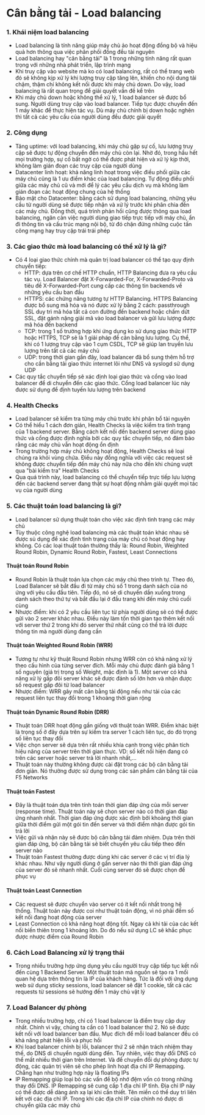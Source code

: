 # Cân bằng tải - Load balancing

### 1. Khái niệm load balancing

- Load balancing là tính năng giúp máy chủ ảo hoạt động đồng bộ và hiệu quả hơn thông qua việc phân phối đồng đều tài nguyên
- Load balancing hay "cân bằng tải" là 1 trong những tính năng rất quan trọng với những nhà phát triển, lập trình mạng
- Khi truy cập vào website mà ko có load balancing, rất có thể trang web đó sẽ không kịp xử lý khi lượng truy cập tăng lên, khiến cho nội dung tải chậm, thậm chí không kết nối được khi máy chủ down. Do vậy, load balancing là rất quan trọng để giải quyết vấn đề kể trên
- Khi máy chủ down hoặc không thể xử lý, 1 load balancer sẽ được bổ sung. Người dùng truy cập vào load balancer. Tiếp tục được chuyển đến 1 máy khác để thực hiện tác vụ. Dù máy chủ chính bị down hoặc nghẽn thì tất cả các yêu cầu của người dùng đều được giải quyết

### 2. Công dụng

- Tăng uptime: với load balancing, khi máy chủ gặp sự cố, lưu lượng truy cập sẽ được tự động chuyển đến máy chủ còn lại. Nhờ đó, trong hầu hết mọi trường hợp, sự cố bất ngờ có thể được phát hiện và xử lý kịp thời, không làm gián đoạn các truy cập của người dùng 
- Datacenter linh hoạt: khả năng linh hoạt trong việc điều phối giữa các máy chủ cũng là 1 ưu điểm khác của load balancing. Tự động điều phối giữa các máy chủ cũ và mới để lý các yêu cầu dịch vụ mà không làm gián đoạn các hoạt động chung của hệ thống
- Bảo mật cho Datacenter: bằng cách sử dụng load balancing, những yêu cầu từ người dùng sẽ được tiếp nhận và xử lý trước khi phân chia đến các máy chủ. Đồng thời, quá trình phản hồi cũng được thông qua load balancing, ngăn cản việc người dùng giao tiếp trực tiếp với máy chủ, ẩn đi thông tin và cấu trúc mạng nội bộ, từ đó chặn đứng những cuộc tấn công mạng hay truy cập trái trái phép

### 3. Các giao thức mà load balancing có thể xử lý là gì?

- Có 4 loại giao thức chính mà quản trị load balancer có thể tạo quy định chuyển tiếp:
    - HTTP: dựa trên cơ chế HTTP chuẩn, HTTP Balancing đưa ra yêu cầu tác vụ. Load Balancer đặt X-Forwarded-For, X-Forwarded-Proto và tiêu đề X-Forwarded-Port cung cấp các thông tin backends về những yêu cầu ban đầu
    - HTTPS: các chứng năng tương tự HTTP Balancing. HTTPS Balancing được bổ sung mã hóa và nó được xử lý bằng 2 cách: passthrough SSL duy trì mã hóa tất cả con đường đến backend hoặc chấm dứt SSL, đặt gánh nặng giải mã vào load balancer và gửi lưu lượng được mã hóa đến backend
    - TCP: trong 1 số trường hợp khi ứng dụng ko sử dụng giao thức HTTP hoặc HTTPS, TCP sẽ là 1 giải pháp để cân bằng lưu lượng. Cụ thể, khi có 1 lượng truy cập vào 1 cụm CSDL, TCP sẽ giúp lan truyền lưu lượng trên tất cả các máy chủ
    - UDP: trong thời gian gần đây, load balancer đã bổ sung thêm hỗ trợ cho cần bằng tải giao thức internet lõi như DNS và syslogd sử dụng UDP
- Các quy tắc chuyển tiếp sẽ xác định loại giao thức và cổng vào load balancer để di chuyển đến các giao thức. Cổng load balancer lúc này được sử dụng để định tuyến lưu lượng trên backend

### 4. Health Checks

- Load balancer sẽ kiểm tra từng máy chủ trước khi phân bổ tài nguyên
- Có thể hiểu 1 cách đơn giản, Health Checks là việc kiểm tra tình trạng của 1 backend server. Bằng cách kết nối đến backend server dùng giao thức và cổng được định nghĩa bởi các quy tắc chuyển tiếp, nó đảm bảo rằng các máy chủ vẫn hoạt động ổn định
- Trong trường hợp máy chủ không hoạt động, Health Checks sẽ loại chúng ra khỏi vùng chứa. Điều này đồng nghĩa với việc các request sẽ không được chuyển tiếp đến máy chủ này nữa cho đến khi chúng vượt qua "bài kiểm tra" Health Checks
- Qua quá trình này, load balancing có thể chuyển tiếp trực tiếp lưu lượng đến các backend server đang thật sự hoạt động nhằm giải quyết mọi tác vụ của người dùng

### 5. Các thuật toán load balancing là gì?

- Load balancer sử dụng thuật toán cho việc xác định tình trạng các máy chủ
- Tùy thuộc công nghệ load balancing mà các thuật toán khác nhau sẽ được sủ dụng để xác định tình trạng của máy chủ có hoạt động hay không. Có các loại thuật toán thường thấy là: Round Robin, Weighted Round Robin, Dynamic Round Robin, Fastest, Least Connections

#### Thuật toán Round Robin

- Round Robin là thuật toán lựa chọn các máy chủ theo trình tự. Theo đó, Load Balancer sẽ bắt đầu đi từ máy chủ số 1 trong danh sách của nó ứng với yêu cầu đầu tiên. Tiếp đó, nó sẽ di chuyển dần xuống trong danh sách theo thứ tự và bắt đầu lại ở đầu trang khi đến máy chủ cuối cùng
- Nhược điểm: khi có 2 yêu cầu liên tục từ phía người dùng sẽ có thể được gửi vào 2 server khác nhau. Điều này làm tốn thời gian tạo thêm kết nối với server thứ 2 trong khi đó server thứ nhất cũng có thể trả lời được thông tin mà người dùng đang cần

#### Thuật toán Weighted Round Robin (WRR)

- Tương tự như kỹ thuật Round Robin nhưng WRR còn có khả năng xử lý theo cấu hình của từng server đích. Mỗi máy chủ được đánh giá bằng 1 số nguyên (giá trị trọng số Weight, mặc định là 1). Một server có khả năng xử lý gấp đôi server khác sẽ được đánh số lớn hơn và nhận được số request gấp đôi từ load balancer
- Nhược điểm: WRR gây mất cân bằng tải động nếu như tải của các request liên tục thay đổi trong 1 khoảng thời gian rộng

#### Thuật toán Dynamic Round Robin (DRR)

- Thuật toán DRR hoạt động gần giống với thuật toán WRR. Điểm khác biệt là trọng số ở đây dựa trên sự kiểm tra server 1 cách liên tục, do đó trọng số liên tục thay đổi
- Việc chọn server sẽ dựa trên rất nhiều khía cạnh trong việc phân tích hiệu năng của server trên thời gian thực. VD: số kết nối hiện đang có trên các server hoặc server trả lời nhanh nhất,...
- Thuật toán này thường không được cài đặt trong các bộ cân bằng tải đơn giản. Nó thường được sử dụng trong các sản phẩm cân bằng tải của F5 Networks

#### Thuật toán Fastest

- Đây là thuật toán dựa trên tính toán thời gian đáp ứng của mỗi server (response time). Thuật toán này sẽ chọn server nào có thời gian đáp ứng nhanh nhất. Thời gian đáp ứng được xác định bởi khoảng thời gian giữa thời điểm gửi một gói tin đến server và thời điểm nhận được gói tin trả lời
- Việc gửi và nhận này sẽ được bộ cân bằng tải đảm nhiệm. Dựa trên thời gian đáp ứng, bộ cân bằng tải sẽ biết chuyển yêu cầu tiếp theo đến server nào
- Thuật toán Fastest thường được dùng khi các server ở các vị trí địa lý khác nhau. Như vậy người dùng ở gần server nào thì thời gian đáp ứng của server đó sẽ nhanh nhất. Cuối cùng server đó sẽ được chọn để phục vụ

#### Thuật toán Least Connection 

- Các request sẽ được chuyển vào server có ít kết nối nhất trong hệ thống. Thuật toán này được coi như thuật toán động, vì nó phải đếm số kết nối đang hoạt động của server
- Least Connection có khả năng hoạt động tốt. Ngay cả khi tải của các kết nối biến thiên trong 1 khoảng lớn. Do đó nếu sử dụng LC sẽ khắc phục được nhược điểm của Round Robin

### 6. Cách Load Balancing xử lý trạng thái

- Trong nhiều trường hợp ứng dụng yêu cầu người truy cập tiếp tục kết nối đến cùng 1 Backend Server. Một thuật toán mã nguồn sẽ tạo ra 1 mối quan hệ dựa trên thông tin là IP của khách hàng. Tức là đối với ứng dụng web sử dụng sticky sessions, load balancer sẽ đặt 1 cookie, tất cả các requests từ sessions sẽ hướng đến 1 máy chủ vật lý

### 7. Load Balancer dự phòng

- Trong nhiều trường hợp, chỉ có 1 load balancer là điểm truy cập duy nhất. Chính vì vậy, chúng ta cần có 1 load balancer thứ 2. Nó sẽ được kết nối với load balancer ban đầu. Mục đích để mỗi load balancer đều có khả năng phát hiện lỗi và phục hồi
- Khi load balancer chính bị lỗi, balancer thứ 2 sẽ nhận trách nhiệm thay thế, do DNS di chuyển người dùng đến. Tuy nhiên, việc thay đổi DNS có thể mất nhiều thời gian trên Internet. Và để chuyển đổi dự phòng được tự động, các quản trị viên sẽ cho phép linh hoạt địa chỉ IP Remapping. Chẳng hạn như trường hợp này là floating IPs
- IP Remapping giúp loại bỏ các vấn đề bộ nhớ đệm vốn có trong những thay đổi DNS. IP Remapping sẽ cung cấp 1 địa chỉ IP tĩnh. Địa chỉ IP này có thể được dễ dàng ánh xạ lại khi cần thiết. Tên miền có thể duy trì liên kết với các địa chỉ IP. Trong khi các địa chỉ IP của chính nó được di chuyển giữa các máy chủ